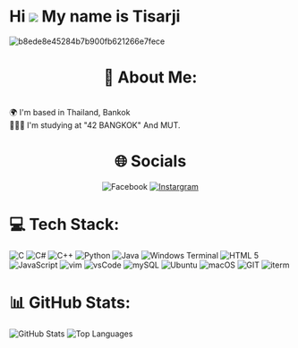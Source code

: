 Hi ![](https://user-images.githubusercontent.com/18350557/176309783-0785949b-9127-417c-8b55-ab5a4333674e.gif) My name is Tisarji
===============================================================================================================================
![b8ede8e45284b7b900fb621266e7fece](https://github.com/Tisarji/Tisarji/assets/48820052/20dfb966-0ad4-43e2-b123-980905fc4cd7) 

<div align="center">
    <h1>💫 About Me:</h1>
<!--     <div align="left">
Hi, I'm Tisarji, a passionate programmer currently studying at 42 Bangkok. I have a deep love for music, which is the heartbeat of my life. As a programmer, I'm on a mission to excel and make the world a more fascinating place through technology. My journey is one of continuous learning and self-improvement, driven by the desire to become a top-tier programmer and contribute to the forefront of innovation.
    </div> -->
</div>
<div align="left">
    <br>
    🌍 I'm based in Thailand, Bankok<br>🧑🏼‍🎓 I'm studying at "42 BANGKOK" And MUT.
</div>

<div align="center">
    <h1> 🌐 Socials </h1>
    <a herf="https://www.facebook.com/MrT407">
        <img src="https://img.shields.io/badge/Facebook-1877F2?style=for-the-badge&logo=facebook&logoColor=white" alt="Facebook">
    </a>
    <a href="https://instagram.com/Tisarji">
        <img src="https://img.shields.io/badge/Instagram-E4405F?style=for-the-badge&logo=instagram&logoColor=white" alt="Instargram">
    </a>
</div>
<!-- <div align="center">
    <a href="https://github.com/kittinan/spotify-github-profile">
        <img src="https://spotify-github-profile.vercel.app/api/view?uid=31dzkxy7by5xfbzjq7c4fidhwgaq&cover_image=true&theme=default&show_offline=false&background_color=121212&interchange=false" alt="Spotify">
    </a>
</div> -->

<div align="left">
    <h1>💻 Tech Stack:</h1>
    <img src="https://img.shields.io/badge/c-%2300599C.svg?style=for-the-badge&logo=c&logoColor=white" alt="C">
    <img src="https://img.shields.io/badge/c%23-%23239120.svg?style=for-the-badge&logo=c-sharp&logoColor=white" alt="C#">
    <img src="https://img.shields.io/badge/c++-%2300599C.svg?style=for-the-badge&logo=c%2B%2B&logoColor=white" alt="C++">
    <img src="https://img.shields.io/badge/python-3670A0?style=for-the-badge&logo=python&logoColor=ffdd54" alt="Python">
    <img src="https://img.shields.io/badge/java-%23ED8B00.svg?style=for-the-badge&logo=openjdk&logoColor=white" alt="Java">
    <img src="https://img.shields.io/badge/Windows%20Terminal-%234D4D4D.svg?style=for-the-badge&logo=windows-terminal&logoColor=white" alt="Windows Terminal">
    <img src="https://img.shields.io/badge/HTML5-E34F26?style=for-the-badge&logo=html5&logoColor=white" alt="HTML 5">
    <img src="https://img.shields.io/badge/JavaScript-323330?style=for-the-badge&logo=javascript&logoColor=F7DF1E" alt="JavaScript">
    <img src="https://img.shields.io/badge/VIM-%2311AB00.svg?&style=for-the-badge&logo=vim&logoColor=white" alt="vim">
    <img src="https://img.shields.io/badge/VSCode-0078D4?style=for-the-badge&logo=visual%20studio%20code&logoColor=white" alt="vsCode">
    <img src="https://img.shields.io/badge/MySQL-005C84?style=for-the-badge&logo=mysql&logoColor=white" alt="mySQL">
    <img src="https://img.shields.io/badge/Ubuntu-E95420?style=for-the-badge&logo=ubuntu&logoColor=white" alt="Ubuntu">
    <img src="https://img.shields.io/badge/mac%20os-000000?style=for-the-badge&logo=apple&logoColor=white" alt="macOS">
    <img src="https://img.shields.io/badge/GIT-E44C30?style=for-the-badge&logo=git&logoColor=white" alt="GIT">
    <img src="https://img.shields.io/badge/iTerm2-000000?style=for-the-badge&logo=iterm2&logoColor=white" alt="iterm">
</div>
<div align="left">
    <h1>📊 GitHub Stats:</h1>
    <img src="https://github-readme-stats.vercel.app/api?username=Tisarji&theme=merko&hide_border=false&include_all_commits=false&count_private=false" alt="GitHub Stats">
<!--     <br> -->
    <img src="https://github-readme-stats.vercel.app/api/top-langs/?username=Tisarji&theme=merko&hide_border=false&include_all_commits=false&count_private=false&layout=compact" alt="Top Languages">
</div>

